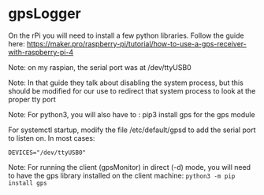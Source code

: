 # gpsLogger

On the rPi you will need to install a few python libraries. Follow the guide here: https://maker.pro/raspberry-pi/tutorial/how-to-use-a-gps-receiver-with-raspberry-pi-4

Note: on my raspian, the serial port was at /dev/ttyUSB0

Note: In that guide they talk about disabling the system process, but this should be modified for our use to redirect that system process to look at the proper tty port

Note: For python3, you will also have to : pip3 install gps for the gps module

For systemctl startup, modify the file /etc/default/gpsd to add the serial port to listen on. In most cases:

`DEVICES="/dev/ttyUSB0"`

Note: For running the client (gpsMonitor) in direct (-d) mode, you will need to have the gps library installed on the client machine:
`python3 -m pip install gps`
